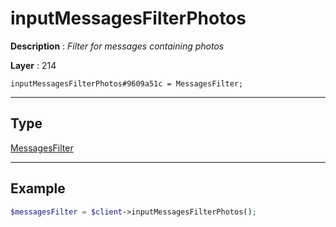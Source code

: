 # inputMessagesFilterPhotos

**Description** : *Filter for messages containing photos*

**Layer** : 214

```tl
inputMessagesFilterPhotos#9609a51c = MessagesFilter;
```

---

## Type

[MessagesFilter](type/MessagesFilter)

---

## Example

```php
$messagesFilter = $client->inputMessagesFilterPhotos();
```